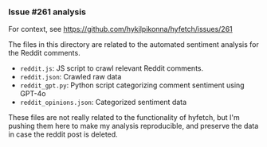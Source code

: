 ### Issue #261 analysis

For context, see https://github.com/hykilpikonna/hyfetch/issues/261

The files in this directory are related to the automated sentiment analysis for the Reddit comments.

* `reddit.js`: JS script to crawl relevant Reddit comments.
* `reddit.json`: Crawled raw data
* `reddit_gpt.py`: Python script categorizing comment sentiment using GPT-4o 
* `reddit_opinions.json`: Categorized sentiment data

These files are not really related to the functionality of hyfetch, but I'm pushing them here to
make my analysis reproducible, and preserve the data in case the reddit post is deleted.

